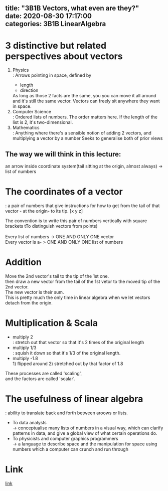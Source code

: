 title: "3B1B Vectors, what even are they?"	
date: 2020-08-30 17:17:00	
categories: 3B1B LinearAlgebra
---	


<h1>3 distinctive but related perspectives about vectors</h1>

<ol>
  <li>Physics</li>
  : Arrows pointing in space, defined by 
  <ul>
  <li>length</li>
  <li>direction</li> 	
  </ul>
  As long as those 2 facts are the same, you you can move it all around and it's still the same vector. 	
  Vectors can freely sit anywhere they want in space. 	


  <li>Computer Science </li>
  : Ordered lists of numbers.	
  The order matters here. 	
  If the length of the list is 2, it's two-dimensional.	


  <li>Mathematics </li>
  : Anything where there's a sensible notion of adding 2 vectors, and multiplying a vector by a number	
  Seeks to generalise both of prior views	
</ol>


<h2>The way we will think in this lecture: </h2>
an arrow inside coordinate system(tail sitting at the origin, almost always)  -> list of numbers



<h1>The coordinates of a vector</h1> 
: a pair of numbers that give instructions for how to get from the tail of that vector - at the origin- to its tip. 
[x
y
z]


The convention is to write this pair of numbers vertically with square brackets tTo distinguish vectors from points)
<br>
<br>
Every list of numbers -> ONE AND ONLY ONE vector<br>
Every vector is a- > ONE AND ONLY ONE list of numbers



<h1>Addition</h1>

  Move the 2nd vector's tail to the tip of the 1st one.<br>
  then draw a new vector from the tail of the 1st vetor to the moved tip of the 2nd vector.<br>
  The new vector is their sum.<br>
  This is pretty much the only time in linear algebra when we let vectors detach from the origin. 
  


<h1>Multiplication & Scala</h1>
   <ul>
   <li>multiply 2  </li>
    : stretch out that vector so that it's 2 times of the original length
  
   <li>multiply 1/3 </li>
    : squish it down so that it's 1/3 of the original length. 
  
   <li>multiply -1.8  </li>
    1) flipped around 
    2) stretched out by that factor of 1.8
    </ul>
    
   These processes are called 'scaling', <br>
   and the factors are called 'scalar'. 
   
    

<h1> The usefulness of linear algebra</h1> 
  : ability to translate back and forth between aroows or lists. 
  <ul>
  <li> To data analysts </li>
  -> conceptualise many lists of numbers in a visual way, which can clarify patterns in data, and give a global view of what certain operations do. 	
  <li>To physicists and computer graphics programmers </li>
  -> a language to describe space and the manipulation for space using numbers which a computer can crunch and run through
</ul>

<h1>Link</h1>
<a href="https://www.youtube.com/watch?v=fNk_zzaMoSs&list=PLZHQObOWTQDPD3MizzM2xVFitgF8hE_ab&index=2&t=277s">link</a>
